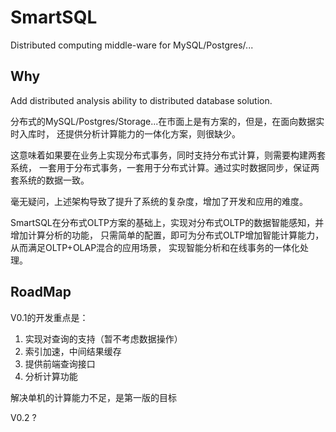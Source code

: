 # SmartSQL

Distributed computing middle-ware for MySQL/Postgres/...

## Why

Add distributed analysis ability to distributed database solution.

分布式的MySQL/Postgres/Storage...在市面上是有方案的，但是，在面向数据实时入库时，
还提供分析计算能力的一体化方案，则很缺少。

这意味着如果要在业务上实现分布式事务，同时支持分布式计算，则需要构建两套系统，
一套用于分布式事务，一套用于分布式计算。通过实时数据同步，保证两套系统的数据一致。

毫无疑问，上述架构导致了提升了系统的复杂度，增加了开发和应用的难度。

SmartSQL在分布式OLTP方案的基础上，实现对分布式OLTP的数据智能感知，并增加计算分析的功能，
只需简单的配置，即可为分布式OLTP增加智能计算能力，从而满足OLTP+OLAP混合的应用场景，
实现智能分析和在线事务的一体化处理。

## RoadMap

V0.1的开发重点是：
1. 实现对查询的支持（暂不考虑数据操作）
2. 索引加速，中间结果缓存
3. 提供前端查询接口
4. 分析计算功能

解决单机的计算能力不足，是第一版的目标

V0.2 ?